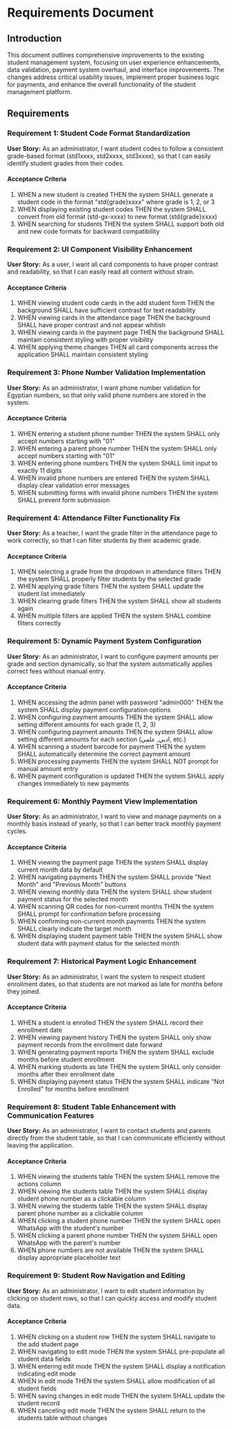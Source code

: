 # Requirements Document

## Introduction

This document outlines comprehensive improvements to the existing student management system, focusing on user experience enhancements, data validation, payment system overhaul, and interface improvements. The changes address critical usability issues, implement proper business logic for payments, and enhance the overall functionality of the student management platform.

## Requirements

### Requirement 1: Student Code Format Standardization

**User Story:** As an administrator, I want student codes to follow a consistent grade-based format (std1xxxx, std2xxxx, std3xxxx), so that I can easily identify student grades from their codes.

#### Acceptance Criteria

1. WHEN a new student is created THEN the system SHALL generate a student code in the format "std{grade}xxxx" where grade is 1, 2, or 3
2. WHEN displaying existing student codes THEN the system SHALL convert from old format (std-gx-xxxx) to new format (std{grade}xxxx)
3. WHEN searching for students THEN the system SHALL support both old and new code formats for backward compatibility

### Requirement 2: UI Component Visibility Enhancement

**User Story:** As a user, I want all card components to have proper contrast and readability, so that I can easily read all content without strain.

#### Acceptance Criteria

1. WHEN viewing student code cards in the add student form THEN the background SHALL have sufficient contrast for text readability
2. WHEN viewing cards in the attendance page THEN the background SHALL have proper contrast and not appear whitish
3. WHEN viewing cards in the payment page THEN the background SHALL maintain consistent styling with proper visibility
4. WHEN applying theme changes THEN all card components across the application SHALL maintain consistent styling

### Requirement 3: Phone Number Validation Implementation

**User Story:** As an administrator, I want phone number validation for Egyptian numbers, so that only valid phone numbers are stored in the system.

#### Acceptance Criteria

1. WHEN entering a student phone number THEN the system SHALL only accept numbers starting with "01"
2. WHEN entering a parent phone number THEN the system SHALL only accept numbers starting with "01"
3. WHEN entering phone numbers THEN the system SHALL limit input to exactly 11 digits
4. WHEN invalid phone numbers are entered THEN the system SHALL display clear validation error messages
5. WHEN submitting forms with invalid phone numbers THEN the system SHALL prevent form submission

### Requirement 4: Attendance Filter Functionality Fix

**User Story:** As a teacher, I want the grade filter in the attendance page to work correctly, so that I can filter students by their academic grade.

#### Acceptance Criteria

1. WHEN selecting a grade from the dropdown in attendance filters THEN the system SHALL properly filter students by the selected grade
2. WHEN applying grade filters THEN the system SHALL update the student list immediately
3. WHEN clearing grade filters THEN the system SHALL show all students again
4. WHEN multiple filters are applied THEN the system SHALL combine filters correctly

### Requirement 5: Dynamic Payment System Configuration

**User Story:** As an administrator, I want to configure payment amounts per grade and section dynamically, so that the system automatically applies correct fees without manual entry.

#### Acceptance Criteria

1. WHEN accessing the admin panel with password "admin000" THEN the system SHALL display payment configuration options
2. WHEN configuring payment amounts THEN the system SHALL allow setting different amounts for each grade (1, 2, 3)
3. WHEN configuring payment amounts THEN the system SHALL allow setting different amounts for each section (ادبي, علمي, etc.)
4. WHEN scanning a student barcode for payment THEN the system SHALL automatically determine the correct payment amount
5. WHEN processing payments THEN the system SHALL NOT prompt for manual amount entry
6. WHEN payment configuration is updated THEN the system SHALL apply changes immediately to new payments

### Requirement 6: Monthly Payment View Implementation

**User Story:** As an administrator, I want to view and manage payments on a monthly basis instead of yearly, so that I can better track monthly payment cycles.

#### Acceptance Criteria

1. WHEN viewing the payment page THEN the system SHALL display current month data by default
2. WHEN navigating payments THEN the system SHALL provide "Next Month" and "Previous Month" buttons
3. WHEN viewing monthly data THEN the system SHALL show student payment status for the selected month
4. WHEN scanning QR codes for non-current months THEN the system SHALL prompt for confirmation before processing
5. WHEN confirming non-current month payments THEN the system SHALL clearly indicate the target month
6. WHEN displaying student payment table THEN the system SHALL show student data with payment status for the selected month

### Requirement 7: Historical Payment Logic Enhancement

**User Story:** As an administrator, I want the system to respect student enrollment dates, so that students are not marked as late for months before they joined.

#### Acceptance Criteria

1. WHEN a student is enrolled THEN the system SHALL record their enrollment date
2. WHEN viewing payment history THEN the system SHALL only show payment records from the enrollment date forward
3. WHEN generating payment reports THEN the system SHALL exclude months before student enrollment
4. WHEN marking students as late THEN the system SHALL only consider months after their enrollment date
5. WHEN displaying payment status THEN the system SHALL indicate "Not Enrolled" for months before enrollment

### Requirement 8: Student Table Enhancement with Communication Features

**User Story:** As an administrator, I want to contact students and parents directly from the student table, so that I can communicate efficiently without leaving the application.

#### Acceptance Criteria

1. WHEN viewing the students table THEN the system SHALL remove the actions column
2. WHEN viewing the students table THEN the system SHALL display student phone number as a clickable column
3. WHEN viewing the students table THEN the system SHALL display parent phone number as a clickable column
4. WHEN clicking a student phone number THEN the system SHALL open WhatsApp with the student's number
5. WHEN clicking a parent phone number THEN the system SHALL open WhatsApp with the parent's number
6. WHEN phone numbers are not available THEN the system SHALL display appropriate placeholder text

### Requirement 9: Student Row Navigation and Editing

**User Story:** As an administrator, I want to edit student information by clicking on student rows, so that I can quickly access and modify student data.

#### Acceptance Criteria

1. WHEN clicking on a student row THEN the system SHALL navigate to the add student page
2. WHEN navigating to edit mode THEN the system SHALL pre-populate all student data fields
3. WHEN entering edit mode THEN the system SHALL display a notification indicating edit mode
4. WHEN in edit mode THEN the system SHALL allow modification of all student fields
5. WHEN saving changes in edit mode THEN the system SHALL update the student record
6. WHEN canceling edit mode THEN the system SHALL return to the students table without changes